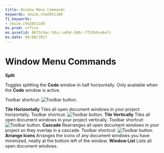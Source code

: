 ```yaml
---
title: Window Menu Commands
keywords: vbui6.chm2051180
f1_keywords:
- vbui6.chm2051180
ms.prod: office
ms.assetid: 0073c9ac-58cc-a4b4-588c-ff53b9ce6efc
ms.date: 06/08/2017
---
```



# Window Menu Commands

 **Split**

Toggles splitting the **Code** window in half horizontally. Only available when the **Code** window is active.

Toolbar shortcut: 
![Toolbar button](images/tbr_splt_ZA01201747.gif).

 **Tile Horizontally**
Tiles all open document windows in your project horizontally.
Toolbar shortcut: 
![Toolbar button](images/tbr_tleh_ZA01201757.gif).
 **Tile Vertically**
Tiles all open document windows in your project vertically.
Toolbar shortcut: 
![Toolbar button](images/tbr_tlev_ZA01201758.gif).
 **Cascade**
Rearranges all open document windows in your project so they overlap in a cascade.
Toolbar shortcut: 
![Toolbar button](images/tbr_csde_ZA01201693.gif).
 **Arrange Icons**
Arranges the icons of any document windows you have minimized, neatly at the bottom left of the window.
 **Window List**
Lists all open document windows.

